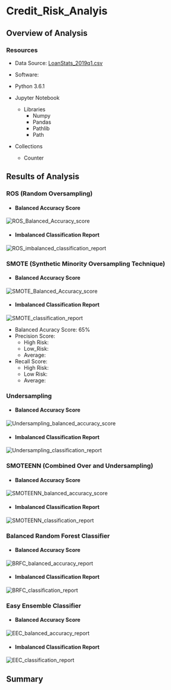 # Credit_Risk_Analyis

## Overview of Analysis

### Resources
- Data Source: [LoanStats_2019q1.csv](https://github.com/stephenanayashilliard/Credit_Risk_Analyis/blob/main/Resources/LoanStats_2019Q1.csv)

- Software:
 - Python 3.6.1
 - Jupyter Notebook
   - Libraries
     - Numpy
     - Pandas
     - Pathlib
     - Path
  - Collections
    - Counter  
 

## Results of Analysis

### ROS (Random Oversampling)
 
- #### Balanced Accuracy Score
![ROS_Balanced_Accuracy_score](https://github.com/stephenanayashilliard/Credit_Risk_Analyis/blob/main/Resources/ROS_Balanced_Accuracy_Score.png)
- #### Imbalanced Classification Report
![ROS_imbalanced_classification_report](https://github.com/stephenanayashilliard/Credit_Risk_Analyis/blob/main/Resources/ROS_classification_report.png)
 
### SMOTE (Synthetic Minority Oversampling Technique)

- #### Balanced Accuracy Score
![SMOTE_Balanced_Accuracy_score](https://github.com/stephenanayashilliard/Credit_Risk_Analyis/blob/main/Resources/SMOTE_Balanced_Accuracy_Report.png)
- #### Imbalanced Classification Report
![SMOTE_classification_report](https://github.com/stephenanayashilliard/Credit_Risk_Analyis/blob/main/Resources/SMOTE_classification_report.png)
- Balanced Acuracy Score: 65%
- Precision Score:
  - High Risk:
  - Low_Risk:
  - Average: 
- Recall Score: 
  - High Risk:
  - Low Risk:
  - Average: 

### Undersampling

- #### Balanced Accuracy Score
![Undersampling_balanced_accuracy_score](https://github.com/stephenanayashilliard/Credit_Risk_Analyis/blob/main/Resources/Undersampling_balanced_accuracy_score.png)
- #### Imbalanced Classification Report
![Undersampling_classification_report](https://github.com/stephenanayashilliard/Credit_Risk_Analyis/blob/main/Resources/Undersampling_classification_report.png)

### SMOTEENN (Combined Over and Undersampling)

- #### Balanced Accuracy Score
![SMOTEENN_balanced_accuracy_score](https://github.com/stephenanayashilliard/Credit_Risk_Analyis/blob/main/Resources/SMOTEENN_balanced_accuracy_report.png)
- #### Imbalanced Classification Report
![SMOTEENN_classification_report](https://github.com/stephenanayashilliard/Credit_Risk_Analyis/blob/main/Resources/SMOTEENN_classification_report.png)

### Balanced Random Forest Classifier

- #### Balanced Accuracy Score
![BRFC_balanced_accuracy_report](https://github.com/stephenanayashilliard/Credit_Risk_Analyis/blob/main/Resources/BRFC_balanced_accuracy_report.png)
- #### Imbalanced Classification Report
![BRFC_classification_report](https://github.com/stephenanayashilliard/Credit_Risk_Analyis/blob/main/Resources/BRFC_classification_Report.png)

### Easy Ensemble Classifier

- #### Balanced Accuracy Score
![EEC_balanced_accuracy_report](https://github.com/stephenanayashilliard/Credit_Risk_Analyis/blob/main/Resources/EEC_balanced_accuracy_report.png)
- #### Imbalanced Classification Report
![EEC_classification_report](https://github.com/stephenanayashilliard/Credit_Risk_Analyis/blob/main/Resources/EEC_classification_report.png)

## Summary
